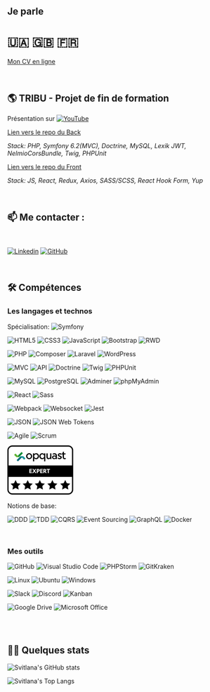 
<!--
**svitlanaburlak/SvitlanaBurlak** is a ✨ _special_ ✨ repository because its `README.md` (this file) appears on your GitHub profile.-->

## Je parle
# :ukraine: :gb: :fr: 

[Mon CV en ligne](https://svitlanaburlak.github.io/)

<br>

## 🌎 TRIBU - Projet de fin de formation

Présentation sur [![YouTube](https://img.shields.io/badge/YouTube-%23FF0000.svg?style=for-the-badge&logo=YouTube&logoColor=white)](https://youtu.be/Q3WiRGLeXSQ?t=426)
<!---
[Rejoignez notre Tribu](https://tribu.surge.sh/) <img src="./favicon1.ico" width="25">

--->
[Lien vers le repo du Back](https://github.com/svitlanaburlak/Projet_fin_formation)

<em>Stack: PHP, Symfony 6.2(MVC), Doctrine, MySQL, Lexik JWT, NelmioCorsBundle, Twig, PHPUnit</em>


[Lien vers le repo du Front](https://github.com/LaurentArcos/Tribu-Front)

<em>Stack: JS, React, Redux, Axios, SASS/SCSS, React Hook Form, Yup</em>

<br>

## 📫 Me contacter :

<br>

[![Linkedin](https://img.shields.io/badge/linkedin-0A66C2?style=for-the-badge&logo=linkedin&logoColor=white)](https://www.linkedin.com/in/svitlana-burlak/)
[![GitHub](https://img.shields.io/badge/github-2F403C?style=for-the-badge&logo=github&logoColor=white)](https://github.com/svitlanaburlak)    

<br>

## 🛠 Compétences
 
### Les langages et technos

Spécialisation: ![Symfony](https://img.shields.io/static/v1?style=for-the-badge&message=Symfony&color=0B0B61&logo=Symfony&logoColor=FFFFFF&label=)

![HTML5](https://img.shields.io/static/v1?style=for-the-badge&message=HTML5&color=8A0886&logo=HTML5&logoColor=FFFFFF&label=)
![CSS3](https://img.shields.io/static/v1?style=for-the-badge&message=CSS3&color=1572B6&logo=CSS3&logoColor=FFFFFF&label=)
![JavaScript](https://img.shields.io/badge/javascript-%23323330.svg?style=for-the-badge&logo=javascript&logoColor=%23F7DF1E)
![Bootstrap](https://img.shields.io/static/v1?style=for-the-badge&message=Bootstrap&color=7952B3&logo=Bootstrap&logoColor=FFFFFF&label=)
![RWD](https://img.shields.io/static/v1?style=for-the-badge&message=RWD&color=1152C3&label=)

![PHP](https://img.shields.io/static/v1?style=for-the-badge&message=PHP&color=DF0101&logo=PHP&logoColor=FFFFFF&label=)
![Composer](https://img.shields.io/static/v1?style=for-the-badge&message=Composer&color=cdb79e&logo=Composer&logoColor=281010&label=)
![Laravel](https://img.shields.io/static/v1?style=for-the-badge&message=Laravel&color=8A2908&logo=Laravel&logoColor=FFFFFF&label=)
![WordPress](https://img.shields.io/static/v1?style=for-the-badge&message=WordPress&color=21759B&logo=WordPress&logoColor=FFFFFF&label=)

![MVC](https://img.shields.io/static/v1?style=for-the-badge&message=MVC&color=865F2&label=)
![API](https://img.shields.io/static/v1?style=for-the-badge&message=API&color=8352CC&label=)
![Doctrine](https://img.shields.io/static/v1?style=for-the-badge&message=Doctrine&color=B45F04&label=)
![Twig](https://img.shields.io/static/v1?style=for-the-badge&message=Twig&color=865F2&label=)
![PHPUnit](https://img.shields.io/static/v1?style=for-the-badge&message=PHPUnit&color=0052CC&label=)

![MySQL](https://img.shields.io/badge/MySQL-005C84?style=for-the-badge&logo=mysql&logoColor=white)
![PostgreSQL](https://img.shields.io/static/v1?style=for-the-badge&message=PostgreSQL&color=F6F69F&logo=PostgreSQL&logoColor=2368F1&label=)
![Adminer](https://img.shields.io/static/v1?style=for-the-badge&message=Adminer&color=6C48AF&logo=Adminer&logoColor=FFFFFF&label=)
![phpMyAdmin](https://img.shields.io/static/v1?style=for-the-badge&message=phpMyAdmin&color=6C78AF&logo=phpMyAdmin&logoColor=FFFFFF&label=)

![React](https://img.shields.io/static/v1?style=for-the-badge&message=React&color=222222&logo=React&logoColor=61DAFB&label=)
![Sass](https://img.shields.io/static/v1?style=for-the-badge&message=Sass&color=CC6699&logo=Sass&logoColor=FFFFFF&label=)

![Webpack](https://img.shields.io/static/v1?style=for-the-badge&message=Webpack&color=3390F9&logo=Webpack&logoColor=FFFFFF&label=)
![Websocket](https://img.shields.io/static/v1?style=for-the-badge&message=Websocket&color=74EE2A&logo=Websocket&logoColor=FFFFFF&label=)
![Jest](https://img.shields.io/static/v1?style=for-the-badge&message=Jest&color=FF5733&logo=Jest&logoColor=FFFFFF&label=)

![JSON](https://img.shields.io/static/v1?style=for-the-badge&message=JSON&color=000000&logo=JSON&logoColor=FFFFFF&label=)
![JSON Web Tokens](https://img.shields.io/static/v1?style=for-the-badge&message=JSON+Web+Tokens&color=500412&logo=JSON+Web+Tokens&logoColor=FFFFFF&label=)

![Agile](https://img.shields.io/static/v1?style=for-the-badge&message=Agile&color=5865F2&logo=Agile&logoColor=FFFFFF&label=)
![Scrum](https://img.shields.io/static/v1?style=for-the-badge&message=Scrum&color=0052CC&logo=Scrum&logoColor=FFFFFF&label=)

[<img src="./badge_EXPERT.png">](https://www.opquast.com/certification/)

Notions de base:

![DDD](https://img.shields.io/static/v1?style=for-the-badge&message=DDD&color=2f32bd&logoColor=2A81EE&label=)
![TDD](https://img.shields.io/static/v1?style=for-the-badge&message=TDD&color=c52b60&logoColor=2A81EE&label=)
![CQRS](https://img.shields.io/static/v1?style=for-the-badge&message=CQRS&color=93c47d&logoColor=2A81EE&label=)
![Event Sourcing](https://img.shields.io/static/v1?style=for-the-badge&message=Event+Sourcing&color=c79f23&logoColor=2A81EE&label=)
![GraphQL](https://img.shields.io/static/v1?style=for-the-badge&message=GraphQL&color=bdc6db&logo=GraphQL&logoColor=e535ab&label=)
![Docker](https://img.shields.io/static/v1?style=for-the-badge&message=Docker&color=D2D6DB&logo=Docker&logoColor=2A81EE&label=)

<br>

### Mes outils

![GitHub](https://img.shields.io/static/v1?style=for-the-badge&message=GitHub&color=181717&logo=GitHub&logoColor=FFFFFF&label=)
![Visual Studio Code](https://img.shields.io/static/v1?style=for-the-badge&message=Visual+Studio+Code&color=007ACC&logo=Visual+Studio+Code&logoColor=FFFFFF&label=)
![PHPStorm](https://img.shields.io/static/v1?style=for-the-badge&message=PHPStorm&color=500412&logo=PHPStorm&logoColor=FFFFFF&label=)
![GitKraken](https://img.shields.io/static/v1?style=for-the-badge&message=GitKraken&color=8A2908&logo=GitKraken&logoColor=FFFFFF&label=)

![Linux](https://img.shields.io/static/v1?style=for-the-badge&message=Linux&color=222222&logo=Linux&logoColor=FCC624&label=)
![Ubuntu](https://img.shields.io/static/v1?style=for-the-badge&message=Ubuntu&color=E95420&logo=Ubuntu&logoColor=FFFFFF&label=)
![Windows](https://img.shields.io/static/v1?style=for-the-badge&message=Windows&color=0078D6&logo=Windows&logoColor=FFFFFF&label=)

![Slack](https://img.shields.io/static/v1?style=for-the-badge&message=Slack&color=4A154B&logo=Slack&logoColor=FFFFFF&label=)
![Discord](https://img.shields.io/static/v1?style=for-the-badge&message=Discord&color=5865F2&logo=Discord&logoColor=FFFFFF&label=)
![Kanban](https://img.shields.io/static/v1?style=for-the-badge&message=Kanban&color=0052CC&logo=Kanban&logoColor=FFFFFF&label=)

![Google Drive](https://img.shields.io/static/v1?style=for-the-badge&message=Google+Drive&color=4285F4&logo=Google+Drive&logoColor=FFFFFF&label=)
![Microsoft Office](https://img.shields.io/static/v1?style=for-the-badge&message=Microsoft+Office&color=298A08&logo=Microsoft+Office&logoColor=FFFFFF&label=)

<br>

<br>

## 👩‍💻 Quelques stats

![Svitlana's GitHub stats](https://github-readme-stats.vercel.app/api?username=svitlanaburlak&count_private=true&show_icons=true&theme=tokyonight)

![Svitlana's Top Langs](https://github-readme-stats.vercel.app/api/top-langs/?username=svitlanaburlak&count_private=true&show_icons=true&theme=tokyonight)
